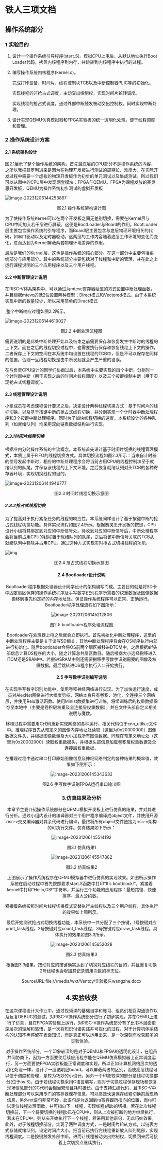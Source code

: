 #  铁人三项文档

## 操作系统部分

### 1.实验目的

1. 设计一个操作系统引导程序(start.S)。模拟CPU上电后，从默认地址执行Boot Loader代码，拷贝内核程序到内存，并跳转到内核程序中执行的过程。

2. 编写操作系统内核程序(kernel.c)。

   完成打印设备、时间片、线程控制块TCB以及中断控制器PLIC等的初始化。

   实现线程的非抢占式调度，主动交出控制权，实现时间片轮转调度。

   实现线程的抢占式调度，通过外部中断触发被动交出控制权，同时实现中断处理。

3. 设计实现QEMU仿真模拟器和FPGA实验板的统一透明化处理，便于线程调度和管理。

### 2.操作系统设计方案

#### 2.1 系统架构设计

​	图2.1展示了整个操作系统的架构。首先最底层的CPU部分不是操作系统的内容，之所以我把其罗列进来是因为在物理开发板进行测试的周期长、难度大，在实际开发过程中需要一个虚拟的物理开发板作为初步的单元测试以及集成测试。所以我们可以从图中的CPU层中发现两套模块：FPGA与QEMU。FPGA为课程发放的赛灵思开发板，QEMU为操作系统初步测试的虚拟开发板

![image-20231206144253897](/home/wxt/.config/Typora/typora-user-images/image-20231206144253897.png)

<center>图2.1 操作系统架构设计图</center>

​	为了使操作系统Kernel可以在两个开发板之间无差别切换，需要在Kernel层与CPU中间加入若干层进行屏蔽，这便是BootLoader与Board的作用。BootLoader层主要包含操作系统的引导程序，而Board层主要包含与底层物理环境相关的代码，如串口驱动以及定时器驱动。这两层的工作内容随着底层工作环境的变化而变化，进而达到为Kernel屏蔽两套物理环境差异的作用。

​	最后是我们的Kernel层，这也是操作系统的核心部分。在这一部分中主要包括系统部分与应用部分。其中的系统部分主要包括对于线程和中断的管理，并在此之上运行课程说明的三个应用程序以及三个用户线程。

#### 2.2 中断管理设计说明

​	在RISC-V体系架构中，可以通过为mtevc寄存器赋值的方式设置中断处理函数，并且根据mtevc的低2位设置两种模型：Direct模式和Vectored模式。由于本系统实现中断的数量较少，所以采用简单的Direct模式

​	整个中断响应过程如图2.2所示。

![image-20231206144619027](/home/wxt/.config/Typora/typora-user-images/image-20231206144619027.png)

<center>图2.2 中断处理流程图</center>

​	需要说明的是此处中断处理开始以及结束之前需要保存和恢复发生中断时的线程的上下文。而在之后的线程切换过程中，也需要执行保存和恢复线程上下文的操作，二者保存上下文的空间在本系统中均设置在线程的TCB中，但是不可以保存在同样的位置，否则一旦线程切换是由中断发起就会产生严重的错误。

​	在与负责CPU设计的同学们协商过后，本系统中主要实现的四个中断，分别时一个计时器中断（用于实现之后的时间片线程调度）以及三个按键控制中断（用于实现抢占式线程调度）。

#### 2.3 线程管理设计说明

​	小组成员在考虑课程设计要求之后，决定设计两种线程切换方式：基于时间片的线程切换，以及基于按键中断的抢占式线程切换，并分别实现一个计时器中断处理程序和3个按键中断处理程序。同时为了加快线程切换的速度，本系统设计的各种队列（如就绪队列）均采用双向链表数据结构进行实现。

##### 2.3.1时间片线程切换

​	根据业内分时操作系统的主流概念，本系统首先设计基于时间片切换的线程管理模式，本质上属于FIFO的线程切换方式。具体切换流程如图2.3所示：当来自计时器的信号发起中断时，相应的中断处理程序会将当前占用CPU的线程控制块至于就绪队列的队尾，并保存该线程的上下文环境。之后恢复就绪队列对头TCB的各种寄存器环境，实现切换线程的目的。

![image-20231206144946777](/home/wxt/.config/Typora/typora-user-images/image-20231206144946777.png)

<center>图2.3 时间片线程切换示意图</center>

##### 2.3.2抢占式线程切换

为了提高对于执行紧急任务的线程的响应性，本系统同样设计了基于按键中断的抢占式线程切换功能。具体实现流程如图2.4所示。根据赛灵思开发板的按键，CPU设计小组将其绑定到对应的中断信号处。待收到对应的中断信号后，中断处理程序会将当前占用CPU的线程置于就绪队列的队尾，之后将该中断信号关联的TCB从就绪队列中移除并占用CPU。通过这种方式实现实时抢占式切换线程的功能。

![img](file:////tmp/wps-wxt/ksohtml/wpsgO1EFL.jpg)

<center>图2.4 抢占式线程切换示意图

#### 2.4 Bootloader设计说明

​	Bootloader程序根据处理器设计同学设计的架构编写而成。主要目的就是将SD卡中固定扇区保存的操作系统程序及手写数字识别程序所需要的权重数据及图像数据搬移到事先约定好的内存地址处。保证操作系统程序可以正常、正确运行。Bootloader程序处理流程如下图所示：

![image-20231206145212806](/home/wxt/.config/Typora/typora-user-images/image-20231206145212806.png)

<center>图2.5 bootloader程序处理流程图

​	Bootloader在处理器上电之后就会立即执行。首先初始化中断处理程序，这里的中断处理程序主要是关于读写SD相关，其他中断处理程序将会在OS程序执行内部进行初始化。随后bootloader会将OS前两个扇区搬移进DTCM中，之后根据elf头部信息计算OS程序的大小，随之计算总共扇区数目。随后根据大小选择搬移进入ITCM还是SRAM中。若搬进SRAM中则还需要搬移手写数字识别需要的图像及权重数据。最后跳转进OS程序执行入口开始执行。

#### 2.5 手写数字识别编写说明

​	在实现手写数字识别功能中，使用卷积神经网络进行实现。为了加快运行速度，成员对AlexNet网络进行大幅度剪枝，网络本身只有卷积、池化、全连接三个网络层，并使用Relu激活函数。使用Minist数据集进行训练，将续训练后的权重数据保存至本地中（主要是卷积层权重及全连接层权重数据），并在文件头部自定义相关说明与魔数。

​	移植过程中需要用C代码重新实现网络的各种运行，相关代码位于cnn_utils.c文件中。推理程序首先从预定义的图像内存地址处读取（这里为0x20000000）图像数据文件头，并根据图像数量及大小加载所有图像数据。同理在预定义地址处（这里为0x20002000）读取权重数据头，并根据头部信息加载卷积层权重数据及全连接层权重数据。

​	在推理过程中通过串口打印原始图像信息及神经网络判定的各种结果的概率值，效果如下图所示：

![image-20231206145343633](/home/wxt/.config/Typora/typora-user-images/image-20231206145343633.png)

<center>图2.6 手写数字识别FPGA运行串口输出图

### 3.仿真结果及分析

​	本章节主要介绍操作系统部分在QEMU模拟开发板上进行仿真的结果，并对其进行分析。通过小组内设计的编译器对三个用户程序编译成object文件，并使用开源risc-v交叉编译器对其余代码进行编译，最终将所有object文件链接为risc-v架构的可执行文件。仿真结果如下所示：

![image-20231206145514192](/home/wxt/.config/Typora/typora-user-images/image-20231206145514192.png)

<center>图3.1 仿真结果1
    
</center>

![image-20231206145547882](/home/wxt/.config/Typora/typora-user-images/image-20231206145547882.png)

<center>图3.2 仿真结果2</center>

​	上图展示了操作系统程序在QEMU模拟器中进行仿真的实现效果。如图所示操作系统在启动过程中首先按照要求start.S函数中打印“It’s bootblock!”，紧接着kernel中打印“Hello,OS!”字符串，并运行三个功能的应用程序：最短路径、快速排序、最大公约数。

​	紧接着系统按照时间片线程切换模式交替执行主线程以及三个用户线程，具体执行的效果如上图所示。

​	最后开始测试抢占式切换线程功能，本系统中一共分配了三个按键，1号按键对应print_task线程，2号按键对应count_task线程，3号按键对应draw_task线程。具体执行的效果如图3.3所示。

![image-20231206145652028](/home/wxt/.config/Typora/typora-user-images/image-20231206145652028.png)

<center>图3.3 仿真结果3</center>

​	根据图3.3结果，按动对应的按键确实达到了切换对应线程的目的，并且重复切换2号线程也会增加其记录调用次数的标志位。

SourceURL:file:///media/wxt/Ventoy/实验报告wangzhe.docx

## **4.实验收获**

​	在这次课程设计大作业中，通过视频课的基础自学和练习、组员们相互沟通协作以及反复DEBUG的测试，对RISC-V操作系统部分进行了初步实现，并在QEMU上进行了仿真，且在FPGA实验板上运行，对RISC-V操作系统部分有了比书本层面更深层次的理解和感悟，是一次将知识付诸实践并可视化的过程，对于计算机体系结构的认知不再停留在表面知识，而是真正可以运用出来，是一次深刻而收获颇多的实验体验。

​	对于操作系统部分，一个印象较深的是对于QEMU和FPGA的透明化设计，在组员共同协商下，因为一方面要使后续应用程序能在QEMU仿真模拟器上正常调度运行，另一方面要使FPGA实验板能正常调度和实现，所以正如计算机网络层次的透明化处理一样，设计了一层透明层board，可以屏蔽两者的区别，而使高层线程可以便于调度和管理，是较为巧妙的小设计。另外一个印象较深的部分是线程切换部分(位于os.S)，由于若线程切换采用C语言编写，则对于切换过程保存现场和恢复现场信息部分的C代码会相当繁琐且耗时极长。由于支持汇编代码，且RISC-V中断处理部分可以采用专门的寄存器保存信息，可以高效快速保存线程切换前后现场信息，另外ret语句非常巧妙，此语句是为返回到ra寄存器所指向的位置，而ra可以定位线程处理函数，并可指向下一线程，实现线程a和b的切换。若在此次线程切换前，下一个将要切换的线程b已在CPU中，则从上次被打断的地方继续执行，若未在CPU中，则从头开始执行下一个线程，若采用其他语句，无此巧妙效果。此外，对于线程切换部分，实现了两种调度方式，一是时间片轮转方式，以链表方式存储就绪队列，设定时间片大小，把当前已执行完线程重新放入队列尾部，实现线程调度。二是按键触发外部中断，进而让线程被动交出控制权，切换回来后可接着上次切换点继续执行。





